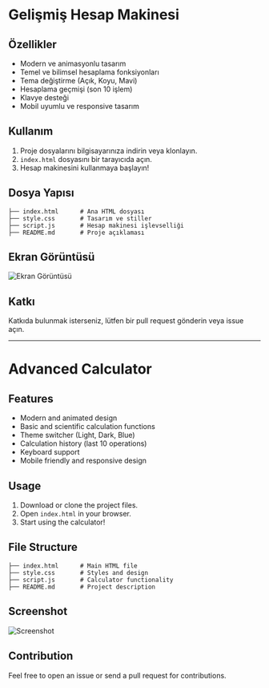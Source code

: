 # Gelişmiş Hesap Makinesi

## Özellikler
- Modern ve animasyonlu tasarım
- Temel ve bilimsel hesaplama fonksiyonları
- Tema değiştirme (Açık, Koyu, Mavi)
- Hesaplama geçmişi (son 10 işlem)
- Klavye desteği
- Mobil uyumlu ve responsive tasarım

## Kullanım
1. Proje dosyalarını bilgisayarınıza indirin veya klonlayın.
2. `index.html` dosyasını bir tarayıcıda açın.
3. Hesap makinesini kullanmaya başlayın!

## Dosya Yapısı
```
├── index.html      # Ana HTML dosyası
├── style.css       # Tasarım ve stiller
├── script.js       # Hesap makinesi işlevselliği
├── README.md       # Proje açıklaması
```

## Ekran Görüntüsü
![Ekran Görüntüsü](screenshot.png)

## Katkı
Katkıda bulunmak isterseniz, lütfen bir pull request gönderin veya issue açın.

---

# Advanced Calculator

## Features
- Modern and animated design
- Basic and scientific calculation functions
- Theme switcher (Light, Dark, Blue)
- Calculation history (last 10 operations)
- Keyboard support
- Mobile friendly and responsive design

## Usage
1. Download or clone the project files.
2. Open `index.html` in your browser.
3. Start using the calculator!

## File Structure
```
├── index.html      # Main HTML file
├── style.css       # Styles and design
├── script.js       # Calculator functionality
├── README.md       # Project description
```

## Screenshot
![Screenshot](screenshot.png)

## Contribution
Feel free to open an issue or send a pull request for contributions. 